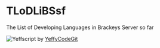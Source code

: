 # TLoDLiBSsf
The List of Developing Languages in Brackeys Server so far


![Yeffscript](https://github.com/Unammed-Language-Project/Unammed-Language) by [YeffyCodeGit](https://github.com/YeffyCodeGit)
